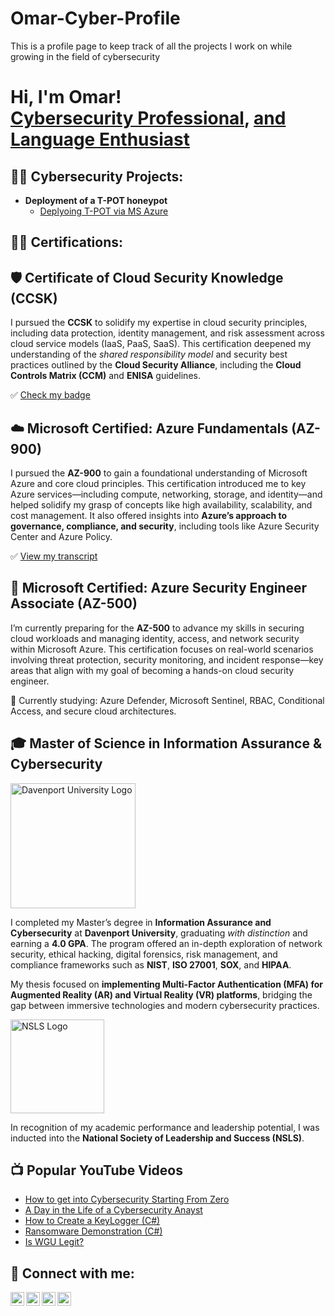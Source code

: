# Omar-Cyber-Profile
This is a profile page to keep track of all the projects I work on while growing in the field of cybersecurity
<h1>Hi, I'm Omar! <br/><a href="https://github.com/joshmadakor1"></a><a href="https://www.linkedin.com/in/omaralfayyadh/">Cybersecurity Professional</a>, <a href="https://www.youtube.com/@omaral-fayyadh4307"> and Language Enthusiast</a></h1>

<h2>👨‍💻 Cybersecurity Projects:</h2>

- <b>Deployment of a T-POT honeypot</b>
  - [Deplyoing T-POT via MS Azure](https://youtu.be/d71xenzgNo0)

<h2>👨‍💻 Certifications:</h2>


<h2>🛡️ Certificate of Cloud Security Knowledge (CCSK)</h2>
<p>
    I pursued the <strong>CCSK</strong> to solidify my expertise in cloud security principles, including data protection, identity management, and risk assessment across cloud service models (IaaS, PaaS, SaaS). This certification deepened my understanding of the <em>shared responsibility model</em> and security best practices outlined by the <strong>Cloud Security Alliance</strong>, including the <strong>Cloud Controls Matrix (CCM)</strong> and <strong>ENISA</strong> guidelines.
</p>
<p>
  ✅ <a href="https://www.credly.com/badges/9f56e3cc-c396-4e90-872a-8bc2228634d8" target="_blank">Check my badge</a>
</p>


<h2>☁️ Microsoft Certified: Azure Fundamentals (AZ-900)</h2>
<p>
  I pursued the <strong>AZ-900</strong> to gain a foundational understanding of Microsoft Azure and core cloud principles. This certification introduced me to key Azure services—including compute, networking, storage, and identity—and helped solidify my grasp of concepts like high availability, scalability, and cost management. It also offered insights into <strong>Azure’s approach to governance, compliance, and security</strong>, including tools like Azure Security Center and Azure Policy.
</p>
<p>
  ✅ <a href="https://learn.microsoft.com/en-us/users/omaralfayyadh-0997/transcript/7k13gs19el4jw8j" target="_blank">View my transcript</a>
</p>
</p>


<h2>🔐 Microsoft Certified: Azure Security Engineer Associate (AZ-500)</h2>
<p>
  I’m currently preparing for the <strong>AZ-500</strong> to advance my skills in securing cloud workloads and managing identity, access, and network security within Microsoft Azure. This certification focuses on real-world scenarios involving threat protection, security monitoring, and incident response—key areas that align with my goal of becoming a hands-on cloud security engineer.
</p>
<p>
  📘 Currently studying: Azure Defender, Microsoft Sentinel, RBAC, Conditional Access, and secure cloud architectures.
</p>


<h2>🎓 Master of Science in Information Assurance & Cybersecurity</h2>

<p>
  <img src="https://i.imgur.com/QJqgV9M.png" alt="Davenport University Logo" width="200"/>
</p>

<p>
  I completed my Master’s degree in <strong>Information Assurance and Cybersecurity</strong> at <strong>Davenport University</strong>, graduating <em>with distinction</em> and earning a <strong>4.0 GPA</strong>. The program offered an in-depth exploration of network security, ethical hacking, digital forensics, risk management, and compliance frameworks such as <strong>NIST</strong>, <strong>ISO 27001</strong>, <strong>SOX</strong>, and <strong>HIPAA</strong>.
</p>

<p>
  My thesis focused on <strong>implementing Multi-Factor Authentication (MFA) for Augmented Reality (AR) and Virtual Reality (VR) platforms</strong>, bridging the gap between immersive technologies and modern cybersecurity practices.
</p>

<p>
  <img src="https://i.imgur.com/7iFPvSt.png" alt="NSLS Logo" width="150"/>
</p>

<p>
  In recognition of my academic performance and leadership potential, I was inducted into the <strong>National Society of Leadership and Success (NSLS)</strong>.
</p>



<h2>📺 Popular YouTube Videos</h2>

- [How to get into Cybersecurity Starting From Zero](https://www.youtube.com/watch?v=a83ASGn_V_s)
- [A Day in the Life of a Cybersecurity Anayst](https://www.youtube.com/watch?v=uHy3oM7NnoU)
- [How to Create a KeyLogger (C#)](https://www.youtube.com/watch?v=N-L9hklSlNk)
- [Ransomware Demonstration (C#)](https://www.youtube.com/watch?v=OfvdQeh79s0)
- [Is WGU Legit?](https://www.youtube.com/watch?v=E2MwRWxDBkA)

<h2> 🤳 Connect with me:</h2>

[<img align="left" alt="JoshMadakor | YouTube" width="22px" src="https://cdn.jsdelivr.net/npm/simple-icons@v3/icons/youtube.svg" />][youtube]
[<img align="left" alt="JoshMadakor | Twitter" width="22px" src="https://cdn.jsdelivr.net/npm/simple-icons@v3/icons/twitter.svg" />][twitter]
[<img align="left" alt="JoshMadakor | LinkedIn" width="22px" src="https://cdn.jsdelivr.net/npm/simple-icons@v3/icons/linkedin.svg" />][linkedin]
[<img align="left" alt="JoshMadakor | Instagram" width="22px" src="https://cdn.jsdelivr.net/npm/simple-icons@v3/icons/instagram.svg" />][instagram]

[twitter]: https://twitter.com/joshmadakor
[youtube]: https://www.youtube.com/c/joshmadakor
[instagram]: https://www.instagram.com/joshmadakor/
[linkedin]: https://linkedin.com/in/joshmadakor

<!--
**joshmadakor1/joshmadakor1** is a ✨ _special_ ✨ repository because its `README.md` (this file) appears on your GitHub profile.

Here are some ideas to get you started:

- 🔭 I’m currently working on ...
- 🌱 I’m currently learning ...
- 👯 I’m looking to collaborate on ...
- 🤔 I’m looking for help with ...
- 💬 Ask me about ...
- 📫 How to reach me: ...
- 😄 Pronouns: ...
- ⚡ Fun fact: ...
-->
